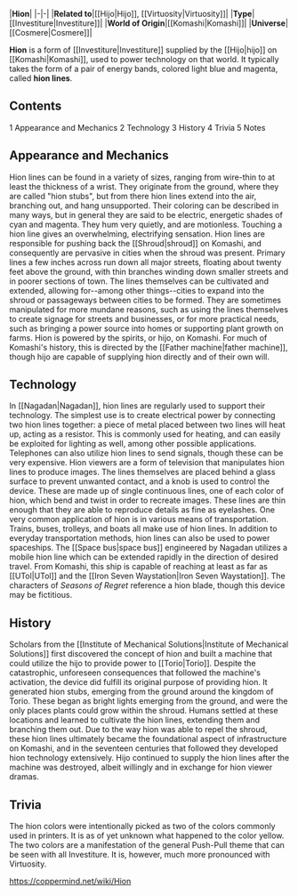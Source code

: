 |**Hion**|
|-|-|
|**Related to**|[[Hijo\|Hijo]], [[Virtuosity\|Virtuosity]]|
|**Type**|[[Investiture\|Investiture]]|
|**World of Origin**|[[Komashi\|Komashi]]|
|**Universe**|[[Cosmere\|Cosmere]]|

**Hion** is a form of [[Investiture\|Investiture]] supplied by the [[Hijo\|hijo]] on [[Komashi\|Komashi]], used to power technology on that world. It typically takes the form of a pair of energy bands, colored light blue and magenta, called **hion lines**.

## Contents

1 Appearance and Mechanics
2 Technology
3 History
4 Trivia
5 Notes


## Appearance and Mechanics
Hion lines can be found in a variety of sizes, ranging from wire-thin to at least the thickness of a wrist. They originate from the ground, where they are called "hion stubs", but from there hion lines extend into the air, branching out, and hang unsupported. Their coloring can be described in many ways, but in general they are said to be electric, energetic shades of cyan and magenta. They hum very quietly, and are motionless. Touching a hion line gives an overwhelming, electrifying sensation.
Hion lines are responsible for pushing back the [[Shroud\|shroud]] on Komashi, and consequently are pervasive in cities when the shroud was present. Primary lines a few inches across run down all major streets, floating about twenty feet above the ground, with thin branches winding down smaller streets and in poorer sections of town. The lines themselves can be cultivated and extended, allowing for--among other things--cities to expand into the shroud or passageways between cities to be formed. They are sometimes manipulated for more mundane reasons, such as using the lines themselves to create signage for streets and businesses, or for more practical needs, such as bringing a power source into homes or supporting plant growth on farms.
Hion is powered by the spirits, or hijo, on Komashi. For much of Komashi's history, this is directed by the [[Father machine\|father machine]], though hijo are capable of supplying hion directly and of their own will.

## Technology
In [[Nagadan\|Nagadan]], hion lines are regularly used to support their technology. The simplest use is to create electrical power by connecting two hion lines together: a piece of metal placed between two lines will heat up, acting as a resistor. This is commonly used for heating, and can easily be exploited for lighting as well, among other possible applications. Telephones can also utilize hion lines to send signals, though these can be very expensive.
Hion viewers are a form of television that manipulates hion lines to produce images. The lines themselves are placed behind a glass surface to prevent unwanted contact, and a knob is used to control the device. These are made up of single continuous lines, one of each color of hion, which bend and twist in order to recreate images. These lines are thin enough that they are able to reproduce details as fine as eyelashes.
One very common application of hion is in various means of transportation. Trains, buses, trolleys, and boats all make use of hion lines. In addition to everyday transportation methods, hion lines can also be used to power spaceships. The [[Space bus\|space bus]] engineered by Nagadan utilizes a mobile hion line which can be extended rapidly in the direction of desired travel. From Komashi, this ship is capable of reaching at least as far as [[UTol\|UTol]] and the [[Iron Seven Waystation\|Iron Seven Waystation]].
The characters of *Seasons of Regret* reference a hion blade, though this device may be fictitious.

## History
Scholars from the [[Institute of Mechanical Solutions\|Institute of Mechanical Solutions]] first discovered the concept of hion and built a machine that could utilize the hijo to provide power to [[Torio\|Torio]]. Despite the catastrophic, unforeseen consequences that followed the machine's activation, the device did fulfill its original purpose of providing hion. It generated hion stubs, emerging from the ground around the kingdom of Torio. These began as bright lights emerging from the ground, and were the only places plants could grow within the shroud. Humans settled at these locations and learned to cultivate the hion lines, extending them and branching them out. Due to the way hion was able to repel the shroud, these hion lines ultimately became the foundational aspect of infrastructure on Komashi, and in the seventeen centuries that followed they developed hion technology extensively.
Hijo continued to supply the hion lines after the machine was destroyed, albeit willingly and in exchange for hion viewer dramas.

## Trivia
The hion colors were intentionally picked as two of the colors commonly used in printers. It is as of yet unknown what happened to the color yellow.
The two colors are a manifestation of the general Push-Pull theme that can be seen with all Investiture. It is, however, much more pronounced with Virtuosity.


https://coppermind.net/wiki/Hion